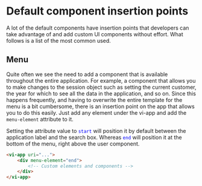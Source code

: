 # Default component insertion points

A lot of the default components have insertion points that developers can take advantage of and add custom UI components without effort. What follows is a list of the most common used.

## Menu

Quite often we see the need to add a component that is available throughout the entire application. For example, a component that allows you to make changes to the session object such as setting the current customer, the year for which to see all the data in the application, and so on. Since this happens frequently, and having to overwrite the entire template for the menu is a bit cumbersome, there is an insertion point on the app that allows you to do this easily. Just add any element under the vi-app and add the ```menu-element``` attribute to it.

Setting the attribute value to <font color="blue">```start```</font> will position it by default between the application label and the search box. Whereas <font color="blue">```end```</font> will position it at the bottom of the menu, right above the user component.

```html
<vi-app uri="...">
	<div menu-element="end">
	    <!-- Custom elements and components -->
	</div>
</vi-app>
```